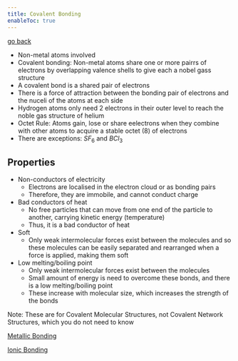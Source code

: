 ```yaml
---
title: Covalent Bonding
enableToc: true
---
```


[go back](Subjects/Chemistry.md)

- Non-metal atoms involved
- Covalent bonding: Non-metal atoms share one or more pairrs of electrons by overlapping valence shells to give each a nobel gass structure
- A covalent bond is a shared pair of electrons
- There is a force of attraction between the bonding pair of electrons and the nuceli of the atoms at each side
- Hydrogen atoms only need 2 electrons in their outer level to reach the noble gas structure of helium
- Octet Rule: Atoms gain, lose or share eelectrons when they combine with other atoms to acquire a stable octet (8) of electrons
- There are exceptions: $SF_6$ and $BCl_3$ 

## Properties
- Non-conductors of electricity
	- Electrons are localised in the electron cloud or as bonding pairs
	- Therefore, they are immobile, and cannot conduct charge
- Bad conductors of heat
	- No free particles that can move from one end of the particle to another, carrying kinetic energy (temperature)
	- Thus, it is a bad conductor of heat
- Soft
	- Only weak intermolecular forces exist between the molecules and so these molecules can be easily separated and rearranged when a force is applied, making them soft
- Low melting/boiling point
	- Only weak intermolecular forces exist between the molecules
	- Small amount of energy is need to overcome these bonds, and there is a low melting/boiling point
	- These increase with molecular size, which increases the strength of the bonds

Note: These are for Covalent Molecular Structures, not Covalent Network Structures, which you do not need to know

[Metallic Bonding](11Chemistry/metal.md)

[Ionic Bonding](11Chemistry/ionic.md)
